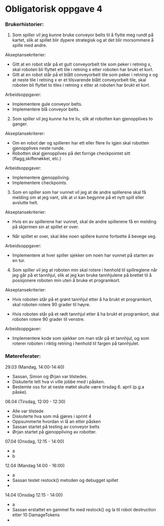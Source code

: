 # Obligatorisk oppgave 4

### Brukerhistorier:
1) Som spiller vil jeg kunne bruke conveyor belts til å flytte meg rundt på kartet,
   slik at spillet blir dypere strategisk og at det blir morsommere å spille med andre.

Akseptansekriterier:
- Gitt at en robot står på et gult conveyorbelt tile som peker i retning x, skal roboten
  bli flyttet ett tile i retning x etter roboten har brukt et kort.
- Gitt at en robot står på et blått conveyorbelt tile som peker i retning x og at neste tile i retning x er et tilsvarende blått conveyorbelt tile, skal roboten
  bli flyttet to tiles i retning x etter at roboten har brukt et kort.

Arbeidsoppgaver:
- Implementere gule conveyor belts.
- Implementere blå conveyor belts.

2) Som spiller vil jeg kunne ha tre liv, slik at robotten kan gjenopplives to ganger.

Akseptansekriterer:
- Om en robot dør og spilleren har ett eller flere liv igjen skal robotten gjenopplives neste runde.
- Robotten skal gjenopplives på det forrige checkpointet sitt (flagg,skiftenøkkel, etc.)

Arbeidsoppgaver:
- Implementere gjenoppliving.
- Implementere checkpoints.

3) Som en spiller som har vunnet vil jeg at de andre spillerene skal få melding om at jeg vant,
slik at vi kan begynne på et nytt spill eller avslutte helt.

Akseptansekriterier:
- Hvis en av spillerene har vunnet, skal de andre spillerene få en melding på skjermen sin at
spillet er over.
  
- Når spillet er over, skal ikke noen spillere kunne fortsette å bevege seg.

Arbeidsoppgaver:
- Implementere at hver spiller sjekker om noen har vunnet på starten av en tur.

4) Som spiller vil jeg at roboten min skal rotere i henhold til spillreglene når jeg går
på et tannhjul, slik at jeg kan bruke tannhjulene på brettet til å posisjonere roboten min
uten å bruke et programkort.

Akseptansekriterier:
- Hvis roboten står på et grønt tannhjul etter å ha brukt et programkort, skal roboten
rotere 90 grader til høyre.
  
- Hvis roboten står på et rødt tannhjul etter å ha brukt et programkort,
skal roboten rotere 90 grader til venstre.
  
Arbeidsoppgaver:
- Implementere kode som sjekker om man står på et tannhjul, og som roterer
roboten i riktig retning i henhold til fargen på tannhjulet.


### Møtereferater:

29.03 (Mandag, 14:00-14:40)
- Sassan, Simon og Ørjan var tilstedes.
- Diskuterte lett hva vi ville jobbe med i påsken.
- Bestemte oss for at neste møtet skulle være tirsdag 6. april (p.g.a påske).

06.04 (Tirsdag, 12:00 - 12:30)
- Alle var tilstede
- Diskuterte hva som må gjøres i sprint 4
- Oppsummerte hvordan vi lå an etter påsken
- Sassan startet på testing av conveyor belts
- Ørjan startet på gjenoppliving av robotter.

07.04 (Onsdag, 12:15 - 14:00)
- a
- b

12.04 (Mandag 14:00 - 16:00)
- a
- Sassan testet restock() metoden og debugget spillet
- 

14.04 (Onsdag 12:15 - 14:00)
- a
- Sassan erstattet en gammel fix med restock() og la til
  robot destruction etter 10 DamageTokens
- 